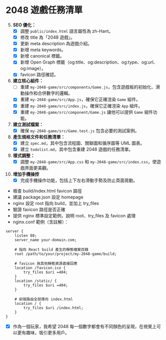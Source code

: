 # 2048 遊戲任務清單
5.  **SEO 優化：**
    *   [x] 調整 `public/index.html` 語言屬性為 zh-Hant。
    *   [x] 修改 title 為「2048 遊戲」。
    *   [x] 更新 meta description 為遊戲介紹。
    *   [x] 新增 meta keywords。
    *   [x] 新增 canonical 標籤。
    *   [x] 新增 Open Graph 標籤（og:title、og:description、og:type、og:url、og:image）。
    *   [x] favicon 路徑確認。

1.  **建立核心組件：**
    *   [ ] 重建 `my-2048-game/src/components/Game.js`，包含遊戲板的初始化、滑動操作和合併數字的邏輯。
    *   [x] 重建 `my-2048-game/src/App.js`，確保它正確渲染 `Game` 組件。
    *   [x] 重建 `my-2048-game/src/index.js`，確保它正確渲染 `App` 組件。
    *   [x] 重建 `my-2048-game/src/component/Game.js` 讓他可以提供 `Game` 組件功能。
2.  **建立測試檔案：**
    *   [x] 確保 `my-2048-game/src/Game.test.js` 包含必要的測試案例。
3.  **產生規格文件和任務清單：**
    *   [x] 建立 `spec.md`，其中包含流程圖、關聯圖和循序圖等 UML 圖表。
    *   [x] 建立 `todolist.md`，其中包含重建 2048 遊戲的任務清單。
4.  **樣式調整：**
    *   [x] 調整 `my-2048-game/src/App.css` 和 `my-2048-game/src/index.css`，使遊戲界面更美觀。
5. **增加手機操控**
    *   [x] 完成手機操作功能，包括上下左右滑動手勢及防止頁面晃動。

- 檢查 build/index.html favicon 路徑
- 建議 package.json 設定 homepage
- nginx 設定 root 指向 build，並加上 try_files
- 驗證 favicon 路徑是否正確
- 提供 nginx 標準設定範例，說明 root、try_files 及 favicon 處理
- nginx.conf 範例（含註解）：

```
server {
    listen 80;
    server_name your-domain.com;

    # 指向 React build 產生的靜態檔案目錄
    root /path/to/your/project/my-2048-game/build;

    # favicon 與其他靜態資源直接回應
    location /favicon.ico {
        try_files $uri =404;
    }
    location /static/ {
        try_files $uri =404;
    }

    # 前端路由全部導向 index.html
    location / {
        try_files $uri /index.html;
    }
}
```
- [x] 作為一個玩家，我希望 2048 每一個數字都會有不同顏色的呈現，在視覺上可以更有趣味，吸引更多用戶。